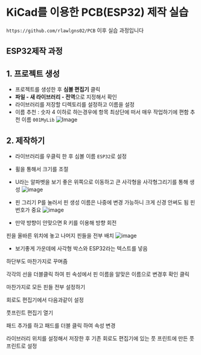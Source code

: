# KiCad를 이용한 PCB(ESP32) 제작 실습
`https://github.com/rlawlgns02/PCB` 이후 실습 과정입니다
## ESP32제작 과정
## 1. 프로젝트 생성
- 프로젝트를 생성한 후 **심볼 편집기** 클릭
- **파일 - 새 라이브러리 - 전역**으로 지정해서 확인
- 라이브러리를 저장할 디렉토리를 설정하고 이름을 설정
- 이름 추천 : 숫자 4 이하로 하는경우에 항목 최상단에 떠서 매우 작업하기에 편함
추천 이름 `001MyLib`
![Image](https://github.com/user-attachments/assets/b4e20849-403e-42fe-a7a8-4c9e4dc9cb47)

## 2. 제작하기
- 라이브러리를 우클릭 한 후 심볼 이름 `ESP32`로 설정
- 휠을 통해서 크기를 조절

- U라는 알파벳을 보기 좋은 위쪽으로 이동하고 큰 사각형을 사각형그리기를 통해 생성
![image](https://github.com/user-attachments/assets/1e4dca65-fd60-4aec-9c26-a5158bca0ee1)

- 핀 그리기 P를 눌러서 핀 생성 이름은 나중에 변경 가능하니 크게 신경 안써도 됨 핀 번호가 중요
![image](https://github.com/user-attachments/assets/206eef7e-85b1-4227-a95b-92d4e4f3ed34)
- 만약 방향이 안맞으면 R 키를 이용해 방향 회전

핀을 올바른 위치에 놓고 나머지 핀들을 전부 배치
![image](https://github.com/user-attachments/assets/c0134b70-8412-43d8-9ee0-3cbf98d4ee4f)

- 보기좋게 가운데에 사각형 박스와 ESP32라는 텍스트를 넣음

하단부도 마찬가지로 꾸며줌

각각의 선을 더블클릭 하여 핀 속성에서 핀 이름을 알맞은 이름으로 변경후 확인 클릭

마찬가지로 모든 핀들 전부 설정하기

회로도 편집기에서 다음과같이 설정

풋프린트 편집기 열기

패드 추가를 하고 패드를 더블 클릭 하여 속성 변경

라이브러리 위치를 설정해서 저장한 후 기존 회로도 편집기에 있는 풋 프린트에 만든 풋 프린트로 설정

